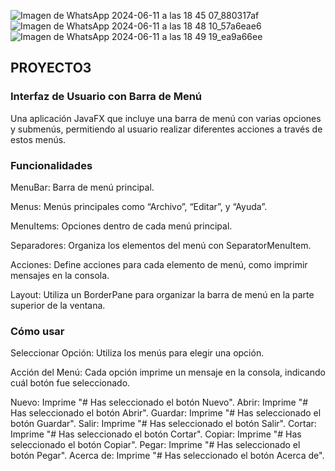 ![Imagen de WhatsApp 2024-06-11 a las 18 45 07_880317af](https://github.com/RONALD-PIVAQUE/menus/assets/168945387/1b0e45ec-4aab-4eb8-a6a9-43b6a2e57617)
![Imagen de WhatsApp 2024-06-11 a las 18 48 10_57a6eae6](https://github.com/RONALD-PIVAQUE/menus/assets/168945387/88bd66c4-6c1c-4d63-a024-a1268d54fa62)
![Imagen de WhatsApp 2024-06-11 a las 18 49 19_ea9a66ee](https://github.com/RONALD-PIVAQUE/menus/assets/168945387/c7d58dcd-00fe-4d39-9bdf-5abdd72b22eb)


<h2>PROYECTO3</h2>
<h3>Interfaz de Usuario con Barra de Menú</h3>
Una aplicación JavaFX que incluye una barra de menú con varias opciones y submenús, permitiendo al usuario realizar diferentes acciones a través de estos menús.

<h3>Funcionalidades</h3>

MenuBar: Barra de menú principal.

Menus: Menús principales como “Archivo”, “Editar”, y “Ayuda”.

MenuItems: Opciones dentro de cada menú principal.

Separadores: Organiza los elementos del menú con SeparatorMenuItem.

Acciones: Define acciones para cada elemento de menú, como imprimir mensajes en la consola.

Layout: Utiliza un BorderPane para organizar la barra de menú en la parte superior de la ventana.

<h3>Cómo usar</h3>

Seleccionar Opción: Utiliza los menús para elegir una opción.

Acción del Menú: Cada opción imprime un mensaje en la consola, indicando cuál botón fue seleccionado.

Nuevo: Imprime "# Has seleccionado el botón Nuevo".
Abrir: Imprime "# Has seleccionado el botón Abrir".
Guardar: Imprime "# Has seleccionado el botón Guardar".
Salir: Imprime "# Has seleccionado el botón Salir".
Cortar: Imprime "# Has seleccionado el botón Cortar".
Copiar: Imprime "# Has seleccionado el botón Copiar".
Pegar: Imprime "# Has seleccionado el botón Pegar".
Acerca de: Imprime "# Has seleccionado el botón Acerca de".
